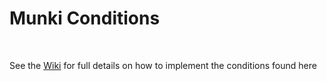 # Munki Conditions  
    

See the [Wiki](https://github.com/gilburns/EntraMunkiSoftwareAssignment/wiki) for full details on how to implement the conditions found here